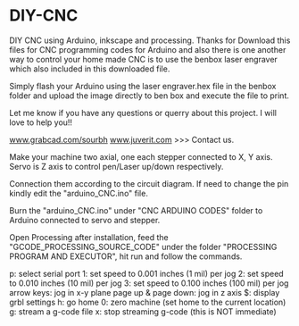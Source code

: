 # DIY-CNC
DIY CNC using Arduino, inkscape and processing. 
Thanks for Download this files for CNC programming codes for Arduino and also there is one another way to control your home made CNC is to use the benbox laser engraver which also included in this downloaded file.

Simply flash your Arduino using the laser engraver.hex file in the benbox folder and upload the image directly to ben box and execute the file to print.



Let me know if you have any questions or querry about this project.
I will love to help you!!

www.grabcad.com/sourbh
www.juverit.com >>> Contact us.


Make your machine two axial, one each stepper connected to X, Y axis.
Servo is Z axis to control pen/Laser up/down respectively.

Connection them according to the circuit diagram. If need to change the pin kindly edit the "arduino_CNC.ino" file.

Burn the "arduino_CNC.ino" under "CNC ARDUINO CODES" folder to Arduino connected to servo and stepper.

Open Processing after installation, feed the "GCODE_PROCESSING_SOURCE_CODE" under the folder "PROCESSING PROGRAM AND EXECUTOR", hit run and follow the commands.

p: select serial port
1: set speed to 0.001 inches (1 mil) per jog
2: set speed to 0.010 inches (10 mil) per jog
3: set speed to 0.100 inches (100 mil) per jog
arrow keys: jog in x-y plane
page up & page down: jog in z axis
$: display grbl settings
h: go home
0: zero machine (set home to the current location)
g: stream a g-code file
x: stop streaming g-code (this is NOT immediate)

